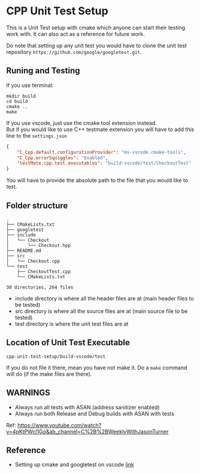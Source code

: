 # CPP Unit Test Setup

This is a Unit Test setup with cmake which anyone can start their testing work with. It can also act as a reference for future work.

Do note that setting up any unit test you would have to clone the unit test repository `https://github.com/google/googletest.git`.

## Runing and Testing

If you use terminal:
```
mkdir build
cd build
cmake ..
make
```

If you use vscode, just use the cmake tool extension instead.  
But if you would like to use C++ testmate extension you will have to add this line to the `settings.json`
```json
{
    "C_Cpp.default.configurationProvider": "ms-vscode.cmake-tools",
    "C_Cpp.errorSquiggles": "Enabled",
    "testMate.cpp.test.executables": "build-vscode/test/CheckoutTest"
}
```
You will have to provide the absolute path to the file that you would like to test.

## Folder structure

```
.
├── CMakeLists.txt
├── googletest
├── include
│   └── Checkout
│       └── Checkout.hpp
├── README.md
├── src
│   └── Checkout.cpp
└── test
    ├── CheckoutTest.cpp
    └── CMakeLists.txt

30 directories, 264 files
```

- include directory is where all the header files are at (main header files to be tested)
- src directory is where all the source files are at (main source file to be tested)
- test directory is where the unit test files are at

## Location of Unit Test Executable

```
cpp-unit-test-setup/build-vscode/test
```

If you do not file it there, mean you have not make it. Do a `make` command will do (if the make files are there).

## WARNINGS

- Always run all tests with ASAN (address sanitizer enabled)
- Always run both Release and Debug builds with ASAN with tests

Ref: https://www.youtube.com/watch?v=4pKtPWcl1Go&ab_channel=C%2B%2BWeeklyWithJasonTurner

## Reference

- Setting up cmake and googletest on vscode [link](https://www.youtube.com/watch?v=Lp1ifh9TuFI)
